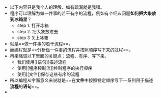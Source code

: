 - 以下内容只是我个人的理解，如有疏漏就是我错。
- 程序可以理解为做一件事的若干有序的流程，例如有个经典问题**如何把大象放到冰箱里**？
	- step 1. 打开冰箱
	- step 2. 把大象放进去
	- step 3 关上冰箱
- 就是==做一件事的若干流程==。
- 而编程就是==分析做一件事的流程并按照顺序写下来的过程==。
- 再来强调以下里面的关键点：流程、有序、写下来。
	- 我们使用[[语句]]描述流程
	- 使用[[程序控制流]]控制程序的执行顺序
	- 使用[[文件]]保存这些有序的流程
- 所以编程从字面意义来说就是==在**文件**中按照特定顺序写下一系列用于描述**流程**的**语句**==。
-
